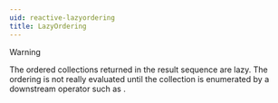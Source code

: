 ```yaml
---
uid: reactive-lazyordering
title: LazyOrdering
---
```


> [!Warning]
> The ordered collections returned in the result sequence are lazy. The ordering is not really evaluated until the collection is enumerated by a downstream operator such as <xref href="Bonsai.Reactive.Merge"/>.